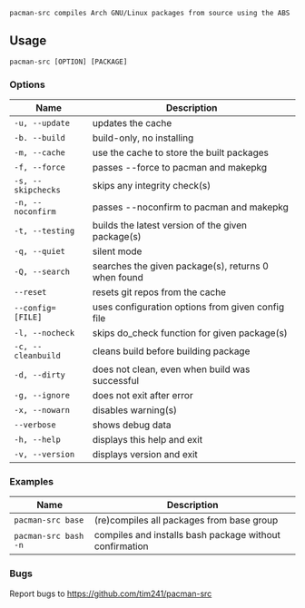 ```
pacman-src compiles Arch GNU/Linux packages from source using the ABS
```
Usage
-----

```
pacman-src [OPTION] [PACKAGE]
```

### Options

Name | Description
---- | -----------
`-u, --update` | updates the cache
`-b. --build` | build-only, no installing
`-m, --cache` | use the cache to store the built packages
`-f, --force` | passes --force to pacman and makepkg
`-s, --skipchecks` | skips any integrity check(s)
`-n, --noconfirm` | passes --noconfirm to pacman and makepkg
`-t, --testing` | builds the latest version of the given package(s)
`-q, --quiet` | silent mode
`-Q, --search` | searches the given package(s), returns 0 when found
`--reset` | resets git repos from the cache
`--config=[FILE]` | uses configuration options from given config file
`-l, --nocheck` | skips do_check function for given package(s)
`-c, --cleanbuild` | cleans build before building package
`-d, --dirty` | does not clean, even when build was successful
`-g, --ignore` | does not exit after error
`-x, --nowarn` | disables warning(s)
`--verbose` | shows debug data
`-h, --help` | displays this help and exit
`-v, --version` | displays version and exit

### Examples

Name | Description
---- | -----------
`pacman-src base` | (re)compiles all packages from base group
`pacman-src bash -n` | compiles and installs bash package without confirmation

### Bugs
Report bugs to https://github.com/tim241/pacman-src

